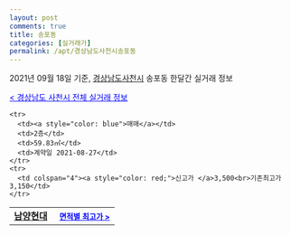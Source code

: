 ```yaml
---
layout: post
comments: true
title: 송포동
categories: [실거래가]
permalink: /apt/경상남도사천시송포동
---
```


2021년 09월 18일 기준, <a href="/apt/경상남도사천시">경상남도사천시</a> 송포동 한달간 실거래 정보

<a style="color: blue;" href="/apt/경상남도사천시">< 경상남도 사천시 전체 실거래 정보</a>
<!---- start ---->
<table>
  <tr>
    <td colspan="4" style="font-weight: bold;"><a href="/apt/경상남도사천시송포동남양현대">남양현대</a> &nbsp;&nbsp;&nbsp; <a style="color: blue; font-size: smaller;" href="/apt/경상남도사천시송포동남양현대">면적별 최고가 ></a></td>
  </tr>
    
    <tr>
      <td><a style="color: blue">매매</a></td>
      <td>2층</td>
      <td>59.83㎡</td>
      <td>계약일 2021-08-27</td>
    </tr>
    <tr>
      <td colspan="4"><a style="color: red;">신고가 </a>3,500<br>기존최고가 3,150</td>
    </tr>
      
</table>
<!---- end ---->
    